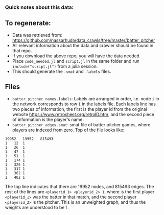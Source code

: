 ### Quick notes about this data:
## To regenerate:
- Data was retrieved from: https://github.com/nassarhuda/data_crawls/tree/master/batter_pitcher
- All relevant information about the data and crawler should be found in that repo.
- If you download the above repo, you will have the data needed.
- Place `code_needed.jl` and `script.jl` in the same folder and run `include("script.jl")` from a julia session.
- This should generate the `.smat` and `.labels` files.

## Files
- `batter_pitcher_names.labels`: Labels are arranged in order, i.e. node `i` in the network corresponds to row `i` in the labels file. Each labels line has two pieces of information, the first is the player id from the original website https://www.retrosheet.org/retroID.htm, and the second piece of information is the player's name.
- `batter_pitcher_edges.smat`: smat file of batter pitcher games, where players are indexed from zero. 
Top of the file looks like:
```
19952   19952   815493 
1	12	1
1	26	1
1	47	1
1	51	1
1	174	1
1	326	1
1	317	1
1	362	1
1	402	1

```
The top line indicates that there are 19952 nodes, and 815493 edges. The rest of the lines are `<playerid_1> <playerid_2> 1`, where is the first player `<playerid_1>` was the batter in that match, and the second player `<playerid_2>` is the pitcher. This is an unweighted graph, and thus the weights are understood to be 1.